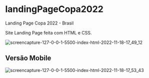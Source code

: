 # landingPageCopa2022
Landing Page Copa 2022 - Brasil


Site Landing Page feita com HTML e CSS. 


![screencapture-127-0-0-1-5500-index-html-2022-11-18-17_49_12](https://user-images.githubusercontent.com/87885921/202800099-0d1e652b-f98c-43cc-8525-c8bd568ec409.png)

## Versão Mobile

![screencapture-127-0-0-1-5500-index-html-2022-11-18-17_53_43](https://user-images.githubusercontent.com/87885921/202800799-19ef4751-13f5-4992-a5a5-a5c57516bc85.png)
